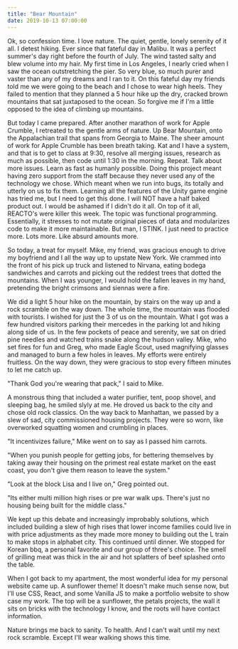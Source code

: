 ```yaml
---
title: "Bear Mountain"
date: 2019-10-13 07:00:00
---
```


Ok, so confession time. I love nature. The quiet, gentle, lonely serenity of it all. I detest hiking. Ever since that fateful day in Malibu. It was a perfect summer's day right before the fourth of July. The wind tasted salty and blew volume into my hair. My first time in Los Angeles, I nearly cried when I saw the ocean outstretching the pier. So very blue, so much purer and vaster than any of my dreams and I ran to it. On this fateful day my friends told me we were going to the beach and I chose to wear high heels. They failed to mention that they planned a 5 hour hike up the dry, cracked brown mountains that sat juxtaposed to the ocean.  So forgive me if I'm a little opposed to the idea of climbing up mountains.

But today I came prepared. After another marathon of work for Apple Crumble, I retreated to the gentle arms of nature. Up Bear Mountain, onto the Appalachian trail that spans from Georgia to Maine. The sheer amount of work for Apple Crumble has been breath taking. Kat and I have a system, and that is to get to class at 9:30, resolve all merging issues, research as much as possible, then code until 1:30 in the morning. Repeat. Talk about more issues. Learn as fast as humanly possible. Doing this project meant having zero support from the staff because they never used any of the technology we chose. Which meant when we run into bugs, its totally and utterly on us to fix them. Learning all the features of the Unity game engine has tried me, but I need to get this done. I will NOT have a half baked product out. I would be ashamed if I didn't do it all. On top of it all, REACTO's were killer this week. The topic was functional programming. Essentially, it stresses to not mutate original pieces of data and modularizes code to make it more maintainable. But man, I STINK. I just need to practice more. Lots more. Like absurd amounts more.

So today, a treat for myself. Mike, my friend, was gracious enough to drive my boyfriend and I all the way up to upstate New York. We crammed into the front of his pick up truck and listened to Nirvana, eating bodega sandwiches and carrots and picking out the reddest trees that dotted the mountains. When I was younger, I would hold the fallen leaves in my hand, pretending the bright crimsons and siennas were a fire.

We did a light 5 hour hike on the mountain, by stairs on the way up and a rock scramble on the way down. The whole time, the mountain was flooded with tourists. I wished for just the 3 of us on the mountain. What I got was a few hundred visitors parking their mercedes in the parking lot and hiking along side of us. In the few pockets of peace and serenity, we sat on dried pine needles and watched trains snake along the hudson valley. Mike, who set fires for fun and Greg, who made Eagle Scout, used magnifying glasses and managed to burn a few holes in leaves. My efforts were entirely fruitless.
On the way down, they were gracious to stop every fifteen minutes to let me catch up.

"Thank God you're wearing that pack," I said to Mike.

A monstrous thing that included a water purifier, tent, poop shovel, and sleeping bag, he smiled slyly at me. He droved us back to the city and chose old rock classics. On the way back to Manhattan, we passed by a slew of sad, city commissioned housing projects. They were so worn, like overworked squatting women and crumbling in places.

"It incentivizes failure," Mike went on to say as I passed him carrots.

"When you punish people for getting jobs, for bettering themselves by taking away their housing on the primest real estate market on the east coast, you don't give them reason to leave the system."

"Look at the block Lisa and I live on," Greg pointed out.

"Its either multi million high rises or pre war walk ups. There's just no housing being built for the middle class."

We kept up this debate and increasingly improbably solutions, which included building a slew of high rises that lower income families could live in with price adjustments as they made more money to building out the L train to make stops in alphabet city.
This continued until dinner. We stopped for Korean bbq, a personal favorite and our group of three's choice. The smell of grilling meat was thick in the air and hot splatters of beef splashed onto the table.

When I got back to my apartment, the most wonderful idea for my personal website came up. A sunflower theme! It doesn't make much sense now, but I'll use CSS, React, and some Vanilla JS to make a portfolio website to show case my work. The top will be a sunflower, the petals projects, the wall it sits on bricks with the technology I know, and the roots will have contact information.

Nature brings me back to sanity. To health. And I can't wait until my next rock scramble. Except I'll wear walking shows this time.
